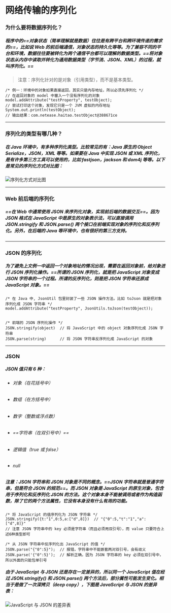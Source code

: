 # 网络传输的序列化

### 为什么要将数据序列化？
##### 程序中的==对象状态（简单理解就是数据）往往是有跨平台和跨环境传递的需求的==，比如说 Web 的前后端通信，对象状态的持久化等等。为了兼容不同的平台和环境，数据往往要被转化为两个通信平台都可以理解的数据类型。==将对象状态从内存中读取并转化为通用数据类型（字节流、JSON、XML）的过程，就叫序列化。==
>注意：序列化针对的是对象（引用类型），而不是基本类型。

```
/* 例一：环境中的对象如果直接返回，其实只是内存地址，所以必须先序列化 */
// 在返回对象的 model 中塞入一个没有序列化的对象
model.addAttribute("testProperty", testObject);
// 尝试打印这个对象，发现它只是一个 JVM 虚拟的内存地址
System.out.println(testObject);
// 输出结果：com.netease.haitao.testObject@388671ce
```



---
### 序列化的类型有哪几种？
##### 在 Java 环境中，有多种序列化类型。比较常见的有：Java 原生的 Object Serialize，JSON，XML 等等。如果要在 Java 中实现 JSON 或 XML 序列化，是有许多第三方工具可以使用的，比如 fastjson，jackson 和 dom4j 等等。以下是常见的序列化方式对比图：
![序列化方式对比图](http://static.oschina.net/uploads/space/2015/0409/115102_kYSL_120166.png)



---
### Web 前后端的序列化
##### ==在 Web 中通常使用 JSON 来序列化对象，实现前后端的数据交互==。因为 JSON 格式在 JavaScript 中是原生的对象表示法，可以直接调用 JSON.stringify 和 JSON.parse() 两个接口在前端实现对象的序列化和反序列化。另外，在后端的 Java 等环境中，也有很好的第三方支持。



---
### JSON 的序列化
##### 为了避免上文例一中返回一个对象地址的情况出现，需要在返回对象前，给对象进行 JSON 序列化操作。==所谓的 JSON 序列化，就是把 JavaScript 对象变成 JSON 字符串的一个过程。所谓的反序列化，则是把 JSON 字符串还原成 JavaScript 对象。==
```
/* 在 Java 中, JsonUtil 包里封装了一些 JSON 操作方法。比如 toJson 就是把对象序列化成 JSON 字符串 */
model.addAttribute("testProperty", JsonUtils.toJson(testObject));


/* 前端的 JSON 序列化操作 */
JSON.stringify(object)  // 将 JavaScript 中的 object 对象序列化成 JSON 字符串
JSON.parse(string)      // 将 JSON 字符串反序列化成 JavaScript 的对象
```


---
### JSON
##### JSON 值只有 6 种：
- ###### 对象（在花括号中）
- ###### 数组（在方括号中）
- ###### 数字（整数或浮点数）
- ###### ==字符串（在双引号中）==
- ###### 逻辑值（true 或 false）
- ###### null

##### 注意：JSON 字符串和 JSON 对象是不同的概念。==JSON 字符串就是普通字符串，但是符合 JSON 的规范==。而 JSON 对象是 JavaScript 的原生对象，包含用于序列化和反序列化 JSON 的方法。这个对象本身不能被调用或者作为构造函数，除了它的两个方法属性，它没有本身没有什么有用的功能。
```
/* 将 JavaScript 的值序列化为 JSON 字符串 */
JSON.stringify({t:"1",0:5,a:["d",8]})  // "{"0":5,"t":"1","a":["d",8]}"
// 注意 JSON 字符串中的 key 必须是字符串（而且必须用双引号），而 value 只要符合上述6种类型即可

/* 从 JSON 字符串中反序列化出 JavaScript 的值 */
JSON.parse("{"0":5}");  // 报错，字符串中不能嵌套两对双引号，会有歧义
JSON.parse('{"0":5}');  // 解析正确，因为 JSON 字符串的 key 必须在双引号中，所以外面的只能包单引号
```


##### 由于 JavaScript 与 JSON 还是存在一定差异的，所以同一个 JavaScript 值在经过 JSON.stringify() 和 JSON.parse() 两个方法后，部分属性可能发生变化。相当于是做了一次深拷贝（deep copy），下图是 JavaScript 与 JSON 的差异表：
![JavaScript 与 JSON 的差异表](https://note.youdao.com/yws/api/personal/file/D2E697F40ED0472DA3F400B04ACBA24C?method=getImage&cstk=czT4JByg)



